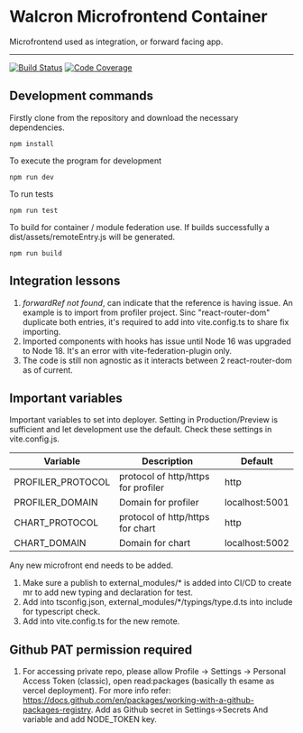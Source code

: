 # Walcron Microfrontend Container

Microfrontend used as integration, or forward facing app.

---

[![Build Status][build-badge]][build]
[![Code Coverage][coverage-badge]][coverage]

## Development commands

Firstly clone from the repository and download the necessary dependencies.

`npm install`

To execute the program for development

`npm run dev`

To run tests

`npm run test`

To build for container / module federation use. If builds successfully a dist/assets/remoteEntry.js will be generated.

`npm run build`

## Integration lessons

1. _forwardRef not found_, can indicate that the reference is having issue. An example is to import <Contact> from profiler project. Sinc "react-router-dom" duplicate both entries, it's required to add into vite.config.ts to share fix <Contact> importing.
2. Imported components with hooks has issue until Node 16 was upgraded to Node 18. It's an error with vite-federation-plugin only.
3. The code is still non agnostic as it interacts between 2 react-router-dom as of current.

## Important variables

Important variables to set into deployer. Setting in Production/Preview is sufficient and let development use the default. Check these settings in vite.config.js.

| Variable          | Description                         | Default        |
| ----------------- | ----------------------------------- | -------------- |
| PROFILER_PROTOCOL | protocol of http/https for profiler | http           |
| PROFILER_DOMAIN   | Domain for profiler                 | localhost:5001 |
| CHART_PROTOCOL    | protocol of http/https for chart    | http           |
| CHART_DOMAIN      | Domain for chart                    | localhost:5002 |

Any new microfront end needs to be added.

1. Make sure a publish to external_modules/\* is added into CI/CD to create mr to add new typing and declaration for test.
2. Add into tsconfig.json, external_modules/\*/typings/type.d.ts into include for typescript check.
3. Add into vite.config.ts for the new remote.

## Github PAT permission required

1. For accessing private repo, please allow Profile -> Settings -> Personal Access Token (classic), open read:packages (basically th esame as vercel deployment). For more info refer: https://docs.github.com/en/packages/working-with-a-github-packages-registry. Add as Github secret in Settings->Secrets And variable and add NODE_TOKEN key.

[build-badge]: https://img.shields.io/github/actions/workflow/status/yoonghan/walcron-microfrontend-container/pull-request.yml
[build]: https://github.com/yoonghan/walcron-microfrontend-container/actions?query=workflow
[coverage-badge]: https://img.shields.io/codecov/c/github/yoonghan/walcron-microfrontend-container.svg?style=flat-square
[coverage]: https://codecov.io/gh/yoonghan/walcron-microfrontend-container
